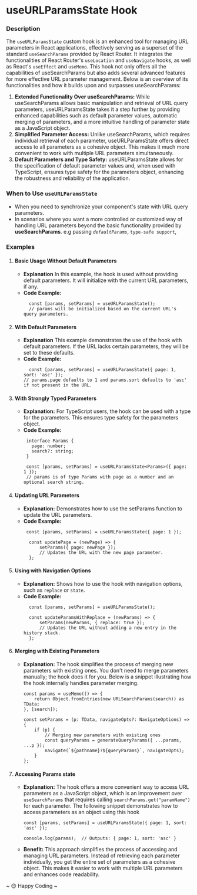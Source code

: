# useURLParamsState Hook

### Description
The `useURLParamsState` custom hook is an enhanced tool for managing URL parameters in React applications, effectively serving as a superset of the standard `useSearchParams` provided by React Router. It integrates the functionalities of React Router's `useLocation` and `useNavigate` hooks, as well as React's `useEffect` and `useMemo`. This hook not only offers all the capabilities of useSearchParams but also adds several advanced features for more effective URL parameter management. Below is an overview of its functionalities and how it builds upon and surpasses useSearchParams:

1. **Extended Functionality Over useSearchParams:** While useSearchParams allows basic manipulation and retrieval of URL query parameters, useURLParamsState takes it a step further by providing enhanced capabilities such as default parameter values, automatic merging of parameters, and a more intuitive handling of parameter state as a JavaScript object.
2.  **Simplified Parameter Access:** Unlike useSearchParams, which requires individual retrieval of each parameter, useURLParamsState offers direct access to all parameters as a cohesive object. This makes it much more convenient to work with multiple URL parameters simultaneously.
3.  **Default Parameters and Type Safety:** useURLParamsState allows for the specification of default parameter values and, when used with TypeScript, ensures type safety for the parameters object, enhancing the robustness and reliability of the application.


### When to Use `useURLParamsState`
* When you need to synchronize your component's state with URL query parameters.
* In scenarios where you want a more controlled or customized way of handling URL parameters beyond the basic functionality provided by **useSearchParams**. e.g passing _`defaultParams`_, `type-safe support`,


### Examples 

1. #### Basic Usage Without Default Parameters
   * **Explanation** In this example, the hook is used without providing default parameters. It will initialize with the current URL parameters, if any.
   * **Code Example:**
      ```tsx
        const [params, setParams] = useURLParamsState();
        // params will be initialized based on the current URL's query parameters.
      ```

2. #### With Default Parameters
   * **Explanation** This example demonstrates the use of the hook with default parameters. If the URL lacks certain parameters, they will be set to these defaults.
   * **Code Example:**
      ```tsx
        const [params, setParams] = useURLParamsState({ page: 1, sort: 'asc' });
      // params.page defaults to 1 and params.sort defaults to 'asc' if not present in the URL.
      ```

  2. #### With Strongly Typed Parameters
     * **Explanation:** For TypeScript users, the hook can be used with a type for the parameters. This ensures type safety for the parameters object.
     * **Code Example:**
       ```tsx
        interface Params {
          page: number;
          search?: string;
        }
      
        const [params, setParams] = useURLParamsState<Params>({ page: 1 });
        // params is of type Params with page as a number and an optional search string.

       ```

2. #### Updating URL Parameters
    * **Explanation:** Demonstrates how to use the setParams function to update the URL parameters.
    * **Code Example:**
      ```tsx
       const [params, setParams] = useURLParamsState({ page: 1 });

        const updatePage = (newPage) => {
            setParams({ page: newPage });
            // Updates the URL with the new page parameter.
        };

      ```

2. #### Using with Navigation Options
    * **Explanation:** Shows how to use the hook with navigation options, such as `replace` or `state`.
    * **Code Example:**
      ```tsx
        const [params, setParams] = useURLParamsState();

        const updateParamsWithReplace = (newParams) => {
            setParams(newParams, { replace: true });
            // Updates the URL without adding a new entry in the history stack.
        };

      ```

2. #### Merging with Existing Parameters
    * **Explanation:** The hook simplifies the process of merging new parameters with existing ones. You don't need to merge parameters manually; the hook does it for you. Below is a snippet illustrating how the hook internally handles parameter merging. 
        ```tsx
        const params = useMemo(() => {
            return Object.fromEntries(new URLSearchParams(search)) as TData;
        }, [search]);

        const setParams = (p: TData, navigateOpts?: NavigateOptions) => {
            if (p) {
                // Merging new parameters with existing ones
                const queryParams = generateQueryParams({ ...params, ...p }); 
                navigate(`${pathname}?${queryParams}`, navigateOpts);
            }
        };
        ```

2. #### Accessing Params state
    * **Explanation:** The hook offers a more convenient way to access URL parameters as a JavaScript object, which is an improvement over `useSearchParams` that requires calling `searchParams.get("paramName")` for each parameter. The following snippet demonstrates how to access parameters as an object using this hook
        ```tsx
        const [params, setParams] = useURLParamsState({ page: 1, sort: 'asc' });
      
      console.log(params);  // Outputs: { page: 1, sort: 'asc' }
        
        ```

   * **Benefit:** This approach simplifies the process of accessing and managing URL parameters. Instead of retrieving each parameter individually, you get the entire set of parameters as a cohesive object. This makes it easier to work with multiple URL parameters and enhances code readability.
 

~ 😊 Happy Coding ~

  

